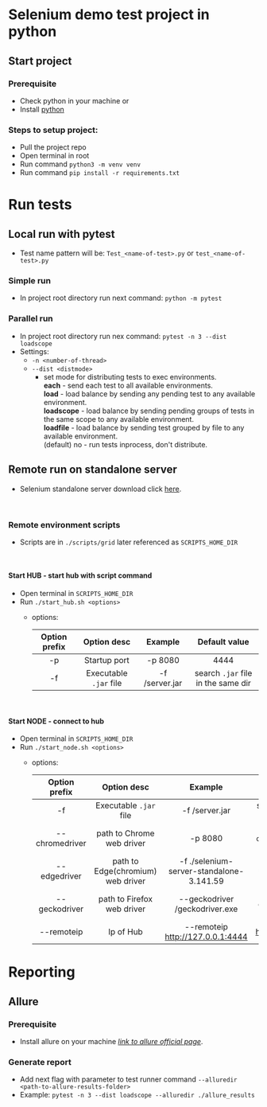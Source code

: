 # Selenium demo test project in python

## Start project
### Prerequisite
- Check python in your machine
or
- Install [python][python]

### Steps to setup project:
- Pull the project repo
- Open terminal in root
- Run command `python3 -m venv venv`
- Run command `pip install -r requirements.txt`

# Run tests

## Local run with pytest

- Test name pattern will be: `Test_<name-of-test>.py` or `test_<name-of-test>.py` 

### Simple run

- In project root directory run next command: `python -m pytest`

### Parallel run

- In project root directory run nex command: `pytest -n 3 --dist loadscope`
- Settings: 
  - `-n <number-of-thread>`
  - `--dist <distmode>`
    - set mode for distributing tests to exec environments. <br/>
      **each** - send each test to all available environments. <br/>
      **load** - load balance by sending any pending test to any available environment. <br/>
      **loadscope** - load balance by sending pending groups of tests in the same scope to any available environment. <br/>
      **loadfile** - load balance by sending test grouped by file to any available environment. <br/>
      (default) no - run tests inprocess, don't distribute.

## Remote run on standalone server

- Selenium standalone server download click [here][selenium-standalone].

&nbsp;
### Remote environment scripts

* Scripts are in `./scripts/grid` later referenced as `SCRIPTS_HOME_DIR`
  
&nbsp;
#### Start HUB - start hub with script command

* Open terminal in `SCRIPTS_HOME_DIR`
* Run `./start_hub.sh <options>`
    * options:
      
      Option prefix   | Option desc  | Example | Default value
      | :---:         | :---:        | :---:   | :---:
      -p              | Startup port | -p 8080 | 4444
      -f              | Executable `.jar` file | -f <path-to-file>/server.jar | search `.jar` file in the same dir


&nbsp;
#### Start NODE - connect to hub

* Open terminal in `SCRIPTS_HOME_DIR`
* Run `./start_node.sh <options>`
    * options:

      Option prefix     | Option desc                       | Example                                      | Default value
      | :---:           | :---:                             | :---:                                        | :---:
      -f                | Executable `.jar` file            | -f <path-to-file>/server.jar                 | search `.jar` file in the same dir
      --chromedriver    | path to Chrome web driver         | -p 8080                                      | search file based on `chrome*.*` in the same dir
      --edgedriver      | path to Edge(chromium) web driver | -f ./selenium-server-standalone-3.141.59     | search file based on `*edge*.*` in the same dir
      --geckodriver     | path to Firefox web driver        | --geckodriver <path-to-file>/geckodriver.exe | search file based on `gecko*.*` in the same dir
      --remoteip        | Ip of Hub                         | --remoteip http://127.0.0.1:4444             | http://127.0.0.1:4444

# Reporting

## Allure
### Prerequisite
- Install allure on your machine [*link to allure official page*][allure-download].

### Generate report
- Add next flag with parameter to test runner command `--alluredir <path-to-allure-results-folder>` </br>
- Example: `pytest -n 3 --dist loadscope --alluredir ./allure_results`

[//]: # (These are reference links used in the body of this note and get stripped out when the markdown processor does its job. There is no need to format nicely because it shouldn't be seen. Thanks SO - http://stackoverflow.com/questions/4823468/store-comments-in-markdown-syntax)
   [python]: <https://www.python.org/downloads/release/python-395/>
   [selenium-standalone]: <https://selenium-release.storage.googleapis.com/3.141/selenium-server-standalone-3.141.59.jar>
   [allure-download]: <https://docs.qameta.io/allure/>